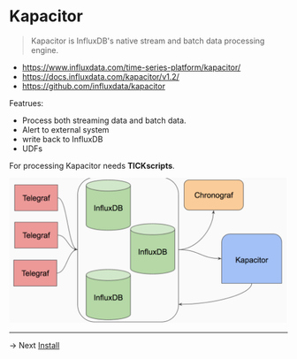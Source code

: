 # Kapacitor


> Kapacitor is InfluxDB's native stream and batch data processing engine.

* https://www.influxdata.com/time-series-platform/kapacitor/
* https://docs.influxdata.com/kapacitor/v1.2/
*  https://github.com/influxdata/kapacitor

Featrues:
* Process both streaming data and batch data.
* Alert to external system
* write back to InfluxDB
* UDFs

For processing Kapacitor needs **TICKscripts**.  

![tick](images/tick.png)

------
-> Next [Install](install.md)
